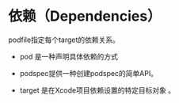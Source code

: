 # 依赖（Dependencies）
podfile指定每个target的依赖关系。

* pod 是一种声明具体依赖的方式

* podspec提供一种创建podspec的简单API。

* target 是在Xcode项目依赖设置的特定目标对象
。


